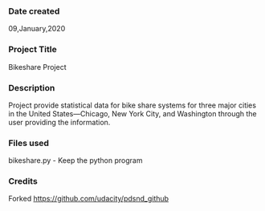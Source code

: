 ### Date created
09,January,2020

### Project Title
Bikeshare Project

### Description
Project provide statistical data for bike share systems for three major cities in the United States—Chicago, New York City, and Washington through the user providing the information.

### Files used
bikeshare.py - Keep the python program  

### Credits
Forked https://github.com/udacity/pdsnd_github

